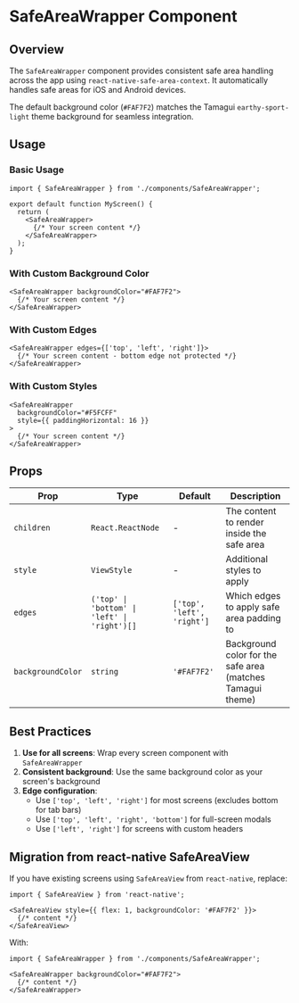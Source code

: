 # SafeAreaWrapper Component

## Overview
The `SafeAreaWrapper` component provides consistent safe area handling across the app using `react-native-safe-area-context`. It automatically handles safe areas for iOS and Android devices.

The default background color (`#FAF7F2`) matches the Tamagui `earthy-sport-light` theme background for seamless integration.

## Usage

### Basic Usage
```tsx
import { SafeAreaWrapper } from './components/SafeAreaWrapper';

export default function MyScreen() {
  return (
    <SafeAreaWrapper>
      {/* Your screen content */}
    </SafeAreaWrapper>
  );
}
```

### With Custom Background Color
```tsx
<SafeAreaWrapper backgroundColor="#FAF7F2">
  {/* Your screen content */}
</SafeAreaWrapper>
```

### With Custom Edges
```tsx
<SafeAreaWrapper edges={['top', 'left', 'right']}>
  {/* Your screen content - bottom edge not protected */}
</SafeAreaWrapper>
```

### With Custom Styles
```tsx
<SafeAreaWrapper 
  backgroundColor="#F5FCFF"
  style={{ paddingHorizontal: 16 }}
>
  {/* Your screen content */}
</SafeAreaWrapper>
```

## Props

| Prop | Type | Default | Description |
|------|------|---------|-------------|
| `children` | `React.ReactNode` | - | The content to render inside the safe area |
| `style` | `ViewStyle` | - | Additional styles to apply |
| `edges` | `('top' \| 'bottom' \| 'left' \| 'right')[]` | `['top', 'left', 'right']` | Which edges to apply safe area padding to |
| `backgroundColor` | `string` | `'#FAF7F2'` | Background color for the safe area (matches Tamagui theme) |

## Best Practices

1. **Use for all screens**: Wrap every screen component with `SafeAreaWrapper`
2. **Consistent background**: Use the same background color as your screen's background
3. **Edge configuration**: 
   - Use `['top', 'left', 'right']` for most screens (excludes bottom for tab bars)
   - Use `['top', 'left', 'right', 'bottom']` for full-screen modals
   - Use `['left', 'right']` for screens with custom headers

## Migration from react-native SafeAreaView

If you have existing screens using `SafeAreaView` from `react-native`, replace:

```tsx
import { SafeAreaView } from 'react-native';

<SafeAreaView style={{ flex: 1, backgroundColor: '#FAF7F2' }}>
  {/* content */}
</SafeAreaView>
```

With:

```tsx
import { SafeAreaWrapper } from './components/SafeAreaWrapper';

<SafeAreaWrapper backgroundColor="#FAF7F2">
  {/* content */}
</SafeAreaWrapper>
``` 